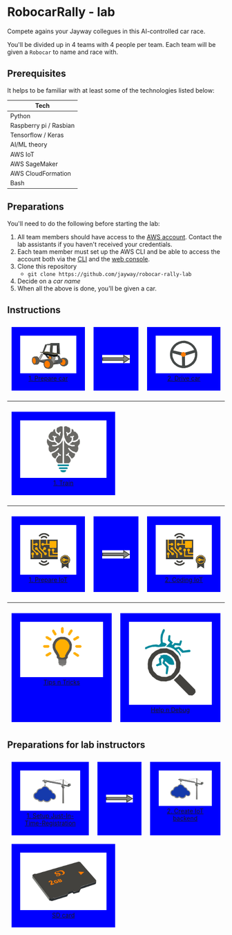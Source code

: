 # RobocarRally - lab

Compete agains your Jayway collegues in this AI-controlled car race.

You'll be divided up in 4 teams with 4 people per team. Each team will be given a `Robocar` to name and race with.

## Prerequisites

It helps to be familiar with at least some of the technologies listed below:

| Tech      |
| --------- | 
| Python |
| Raspberry pi / Rasbian |
| Tensorflow / Keras |
| AI/ML theory |
| AWS IoT |
| AWS SageMaker |
| AWS CloudFormation |
| Bash |

## Preparations

You'll need to do the following before starting the lab:

1. All team members should have access to the [AWS account](https://648414911232.signin.aws.amazon.com/console). Contact the lab assistants if you haven't received your credentials.
1. Each team member must set up the AWS CLI and be able to access the account both via the [CLI](https://aws.amazon.com/cli) and the [web console](https://648414911232.signin.aws.amazon.com/console).
1. Clone this repository
   - `git clone https://github.com/jayway/robocar-rally-lab`
1. Decide on a *car name*
1. When all the above is done, you'll be given a car.

## Instructions

<!-- Styles for complex layouting -->
<style>
.flex-container {
  display: flex;
}

.flex-container > div {
  margin: 10px;
  padding: 20px;
  text-align: center;
  background-color: blue;
}

.arrow {
  position: relative;
  top: 50%;
  transform: translateY(-50%);
}
</style>

<!-- The drive track -->
<div class="flex-container">

<div>
  <img src="docs/donkey-car.jpg" width="200">
  <figcaption>
    <a href="/docs/PREPARE-CAR.md">1. Prepare car</a>
  </figcaption>
</div>

<div>
  <img class="arrow" src="docs/arrow.jpg" width="100">
</div>

<div>
  <img src="docs/steering-wheel.jpg" width="200">
  <figcaption>
    <a href="/docs/DRIVE-CAR.md">2. Drive car</a>
  </figcaption>
</div>  

</div>

---

<!-- The ai track -->
<div class="flex-container">

<div>
  <img src="docs/ai.jpg" width="200">
  <figcaption>
    <a href="/docs/AI.md">1. Train</a>
  </figcaption>
</div>

</div>

---

<!-- The iot track -->
<div class="flex-container">

<div>
  <img src="docs/prepare-iot-thing.jpg" width="200">
  <figcaption>
    <a href="/docs/PREPARE-IOT.md">1. Prepare IoT</a>
  </figcaption>
</div>

<div>
  <img class="arrow" src="docs/arrow.jpg" width="100">
</div>

<div>
  <img src="docs/prepare-iot-thing.jpg" width="200">
  <figcaption>
    <a href="/docs/CODING-IOT.md">2. Coding IoT</a>
  </figcaption>
</div>

</div>

---

<!-- Help and tips -->
<div class="flex-container">

<div>
  <img src="docs/tips-n-tricks.jpg" width="200">
  <figcaption>
    <a href="/docs/TIPS-N-TRICKS.md">Tips n Tricks</a>
  </figcaption>
</div>

<div>
  <img src="docs/debug.jpg" width="200">
  <figcaption>
    <a href="/docs/HELP.md">Help n Debug</a>
  </figcaption>
</div>

</div>

## Preparations for lab instructors

<!-- IoT backend setup -->
<div class="flex-container">

<div>
  <img src="docs/setup-iot.jpg" width="200">
  <figcaption>
    <a href="/docs/CREATE-JITR.md">1. Setup Just-In-Time-Registration</a>
  </figcaption>
</div>

<div>
  <img class="arrow" src="docs/arrow.jpg" width="100">
</div>

<div>
  <img src="docs/setup-iot.jpg" width="200">
  <figcaption>
    <a href="/docs/CREATE-IOT-ENV.md">2. Create IoT backend</a>
  </figcaption>
</div>

</div>

<!-- Car preparation -->
<div class="flex-container">

<div>
  <img src="docs/sdcard.jpg" width="200">
  <figcaption>
    <a href="/sdcard/README.md">SD card</a>
  </figcaption>
</div>

</div>